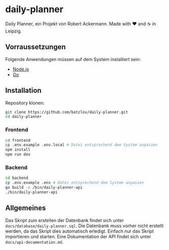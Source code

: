 # daily-planner

Daily Planner, ein Projekt von Robert Ackermann. Made with ♥ and ☕ in Leipzig.

## Vorraussetzungen

Folgende Anwendungen müssen auf dem System installiert sein:

-   [Node.js](https://nodejs.org/)
-   [Go](https://golang.org/)

## Installation

Repository klonen:

```bash
git clone https://github.com/batzlov/daily-planner.git
cd daily-planner
```

### Frontend

```bash
cd frontend
cp .env.example .env.local # Datei entsprechend dem System anpassen
npm install
npm run dev
```

### Backend

```bash
cd backend
cp .env.example .env # Datei entsprechend dem System anpassen
go build -o /bin/daily-planner-api
./bin/daily-planner-api
```

## Allgemeines

Das Skript zum erstellen der Datenbank findet sich unter `docs/database/daily-planner.sql`. Die Datenbank muss vorher nicht erstellt werden, da das Skript dies automatisch erledigt. Einfach nur das Skript importieren und starten. Eine Dokumentation der API findet sich unter `docs/api-documentation.md`.
